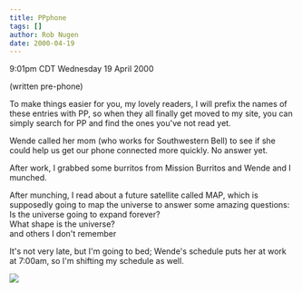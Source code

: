 ```yaml
---
title: PPphone
tags: []
author: Rob Nugen
date: 2000-04-19
---
```


<title></title>
<p class=date>9:01pm CDT Wednesday 19 April 2000</p>
<p class=note>(written pre-phone)</p>

<p>To make things easier for you, my lovely readers, I will prefix the
names of these entries with PP, so when they all finally get moved to
my site, you can simply search for PP and find the ones you've not
read yet.

<p>Wende called her mom (who works for Southwestern Bell) to see if
she could help us get our phone connected more quickly.  No answer
yet.

<p>After work, I grabbed some burritos from Mission Burritos and Wende
and I munched.


<p>After munching, I read about a future satellite called MAP, which is
supposedly going to map the universe to answer some amazing questions:
<br>Is the universe going to expand forever?
<br>What shape is the universe?
<br>and others I don't remember

<p>It's not very late, but I'm going to bed; Wende's schedule puts her
at work at 7:00am, so I'm shifting my schedule as well.

<p><img src='/images/rob/wL-ROB.gif'>

